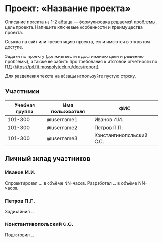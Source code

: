 # Проект: «Название проекта»

Описание проекта на 1-2 абзаца — формулировка решаемой проблемы, цель проекта. Напишите ключевые особенности и преимущества проекта.

Ссылка на сайт или презентацию проекта, если имеются в открытом доступе.

Задачи по проекту (должны вести к достижению цели и решению проблемы), а также не забыть про требования к итоговой отчетности по ПД (https://pd.fit.mospolytech.ru/docs/report).

Для разделения текста на абзацы используйте пустую строку.

## Участники

| Учебная группа | Имя пользователя | ФИО                      |
|----------------|------------------|--------------------------|
| 101-300        | @username1       | Иванов И.И.              |
| 101-300        | @username2       | Петров П.П.              |
| 101-300        | @username3       | Константинопольский С.С. |

## Личный вклад участников

### Иванов И.И.

Спроектировал … в объёме NN-часов. Разработал … в объёме NN-часов.

### Петров П.П.

Задизайнил …

### Константинопольский С.С.

Подготовил …
